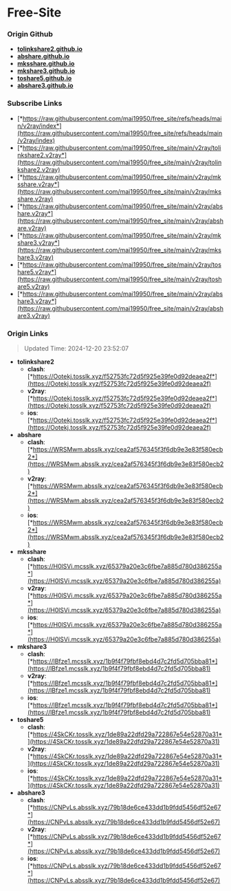 # Free-Site

### Origin Github

- [**tolinkshare2.github.io**](https://github.com/tolinkshare2/tolinkshare2.github.io)
- [**abshare.github.io**](https://github.com/abshare/abshare.github.io)
- [**mksshare.github.io**](https://github.com/mksshare/mksshare.github.io)
- [**mkshare3.github.io**](https://github.com/mkshare3/mkshare3.github.io)
- [**toshare5.github.io**](https://github.com/toshare5/toshare5.github.io)
- [**abshare3.github.io**](https://github.com/abshare3/abshare3.github.io)

### Subscribe Links

- [*https://raw.githubusercontent.com/mai19950/free_site/refs/heads/main/v2ray/index*](https://raw.githubusercontent.com/mai19950/free_site/refs/heads/main/v2ray/index)
- [*https://raw.githubusercontent.com/mai19950/free_site/main/v2ray/tolinkshare2.v2ray*](https://raw.githubusercontent.com/mai19950/free_site/main/v2ray/tolinkshare2.v2ray)
- [*https://raw.githubusercontent.com/mai19950/free_site/main/v2ray/mksshare.v2ray*](https://raw.githubusercontent.com/mai19950/free_site/main/v2ray/mksshare.v2ray)
- [*https://raw.githubusercontent.com/mai19950/free_site/main/v2ray/abshare.v2ray*](https://raw.githubusercontent.com/mai19950/free_site/main/v2ray/abshare.v2ray)
- [*https://raw.githubusercontent.com/mai19950/free_site/main/v2ray/mkshare3.v2ray*](https://raw.githubusercontent.com/mai19950/free_site/main/v2ray/mkshare3.v2ray)
- [*https://raw.githubusercontent.com/mai19950/free_site/main/v2ray/toshare5.v2ray*](https://raw.githubusercontent.com/mai19950/free_site/main/v2ray/toshare5.v2ray)
- [*https://raw.githubusercontent.com/mai19950/free_site/main/v2ray/abshare3.v2ray*](https://raw.githubusercontent.com/mai19950/free_site/main/v2ray/abshare3.v2ray)

### Origin Links

> Updated Time: 2024-12-20 23:52:07

- **tolinkshare2**
  - **clash**: [*https://Ootekj.tosslk.xyz/f52753fc72d5f925e39fe0d92deaea2f*](https://Ootekj.tosslk.xyz/f52753fc72d5f925e39fe0d92deaea2f)
  - **v2ray**: [*https://Ootekj.tosslk.xyz/f52753fc72d5f925e39fe0d92deaea2f*](https://Ootekj.tosslk.xyz/f52753fc72d5f925e39fe0d92deaea2f)
  - **ios**: [*https://Ootekj.tosslk.xyz/f52753fc72d5f925e39fe0d92deaea2f*](https://Ootekj.tosslk.xyz/f52753fc72d5f925e39fe0d92deaea2f)
- **abshare**
  - **clash**: [*https://WRSMwm.absslk.xyz/cea2af576345f3f6db9e3e83f580ecb2*](https://WRSMwm.absslk.xyz/cea2af576345f3f6db9e3e83f580ecb2)
  - **v2ray**: [*https://WRSMwm.absslk.xyz/cea2af576345f3f6db9e3e83f580ecb2*](https://WRSMwm.absslk.xyz/cea2af576345f3f6db9e3e83f580ecb2)
  - **ios**: [*https://WRSMwm.absslk.xyz/cea2af576345f3f6db9e3e83f580ecb2*](https://WRSMwm.absslk.xyz/cea2af576345f3f6db9e3e83f580ecb2)
- **mksshare**
  - **clash**: [*https://H0lSVi.mcsslk.xyz/65379a20e3c6fbe7a885d780d386255a*](https://H0lSVi.mcsslk.xyz/65379a20e3c6fbe7a885d780d386255a)
  - **v2ray**: [*https://H0lSVi.mcsslk.xyz/65379a20e3c6fbe7a885d780d386255a*](https://H0lSVi.mcsslk.xyz/65379a20e3c6fbe7a885d780d386255a)
  - **ios**: [*https://H0lSVi.mcsslk.xyz/65379a20e3c6fbe7a885d780d386255a*](https://H0lSVi.mcsslk.xyz/65379a20e3c6fbe7a885d780d386255a)
- **mkshare3**
  - **clash**: [*https://lBfze1.mcsslk.xyz/1b9f4f79fbf8ebd4d7c2fd5d705bba81*](https://lBfze1.mcsslk.xyz/1b9f4f79fbf8ebd4d7c2fd5d705bba81)
  - **v2ray**: [*https://lBfze1.mcsslk.xyz/1b9f4f79fbf8ebd4d7c2fd5d705bba81*](https://lBfze1.mcsslk.xyz/1b9f4f79fbf8ebd4d7c2fd5d705bba81)
  - **ios**: [*https://lBfze1.mcsslk.xyz/1b9f4f79fbf8ebd4d7c2fd5d705bba81*](https://lBfze1.mcsslk.xyz/1b9f4f79fbf8ebd4d7c2fd5d705bba81)
- **toshare5**
  - **clash**: [*https://4SkCKr.tosslk.xyz/1de89a22dfd29a722867e54e52870a31*](https://4SkCKr.tosslk.xyz/1de89a22dfd29a722867e54e52870a31)
  - **v2ray**: [*https://4SkCKr.tosslk.xyz/1de89a22dfd29a722867e54e52870a31*](https://4SkCKr.tosslk.xyz/1de89a22dfd29a722867e54e52870a31)
  - **ios**: [*https://4SkCKr.tosslk.xyz/1de89a22dfd29a722867e54e52870a31*](https://4SkCKr.tosslk.xyz/1de89a22dfd29a722867e54e52870a31)
- **abshare3**
  - **clash**: [*https://CNPvLs.absslk.xyz/79b18de6ce433dd1b9fdd5456df52e67*](https://CNPvLs.absslk.xyz/79b18de6ce433dd1b9fdd5456df52e67)
  - **v2ray**: [*https://CNPvLs.absslk.xyz/79b18de6ce433dd1b9fdd5456df52e67*](https://CNPvLs.absslk.xyz/79b18de6ce433dd1b9fdd5456df52e67)
  - **ios**: [*https://CNPvLs.absslk.xyz/79b18de6ce433dd1b9fdd5456df52e67*](https://CNPvLs.absslk.xyz/79b18de6ce433dd1b9fdd5456df52e67)
